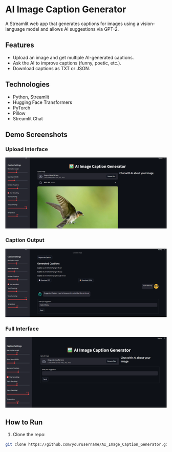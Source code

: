 # AI Image Caption Generator

A Streamlit web app that generates captions for images using a vision-language model and allows AI suggestions via GPT-2.

## Features
- Upload an image and get multiple AI-generated captions.
- Ask the AI to improve captions (funny, poetic, etc.).
- Download captions as TXT or JSON.

## Technologies
- Python, Streamlit
- Hugging Face Transformers
- PyTorch
- Pillow
- Streamlit Chat

## Demo Screenshots

### Upload Interface
![Upload Screenshot](https://github.com/pranathi625/AI_Image_Caption_Generator/blob/main/assets/Screenshot%202025-09-30%20190725.png?raw=true)

### Caption Output
![Caption Output](https://github.com/pranathi625/AI_Image_Caption_Generator/blob/main/assets/Screenshot%202025-09-30%20190655.png?raw=true)

### Full Interface
![Full Interface](https://github.com/pranathi625/AI_Image_Caption_Generator/blob/main/assets/Screenshot%202025-09-30%20190314.png?raw=true)

## How to Run
1. Clone the repo:
```bash
git clone https://github.com/yourusername/AI_Image_Caption_Generator.git

